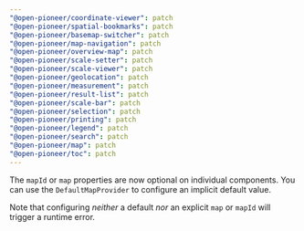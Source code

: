 ```yaml
---
"@open-pioneer/coordinate-viewer": patch
"@open-pioneer/spatial-bookmarks": patch
"@open-pioneer/basemap-switcher": patch
"@open-pioneer/map-navigation": patch
"@open-pioneer/overview-map": patch
"@open-pioneer/scale-setter": patch
"@open-pioneer/scale-viewer": patch
"@open-pioneer/geolocation": patch
"@open-pioneer/measurement": patch
"@open-pioneer/result-list": patch
"@open-pioneer/scale-bar": patch
"@open-pioneer/selection": patch
"@open-pioneer/printing": patch
"@open-pioneer/legend": patch
"@open-pioneer/search": patch
"@open-pioneer/map": patch
"@open-pioneer/toc": patch
---
```


The `mapId` or `map` properties are now optional on individual components.
You can use the `DefaultMapProvider` to configure an implicit default value.

Note that configuring _neither_ a default _nor_ an explicit `map` or `mapId` will trigger a runtime error.
